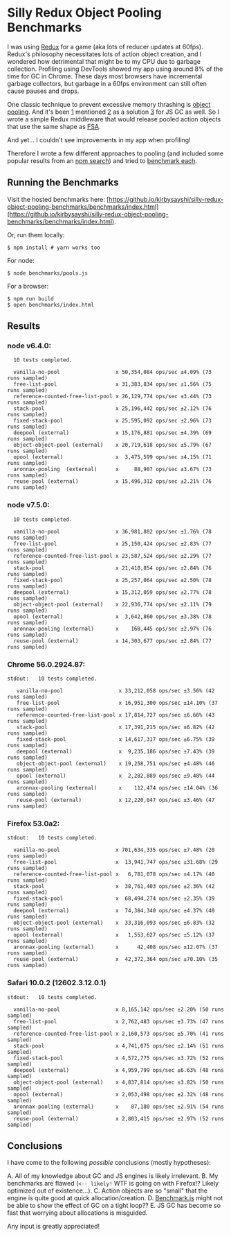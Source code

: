 Silly Redux Object Pooling Benchmarks
=====================================

I was using [Redux](https://github.com/reactjs/redux) for a game (aka lots of reducer updates at 60fps). Redux's philosophy necessitates lots of action object creation, and I wondered how detrimental that might be to my CPU due to garbage collection. Profiling using DevTools showed my app using around 8% of the time for GC in Chrome. These days most browsers have incremental garbage collectors, but garbage in a 60fps environment can still often cause pauses and drops.

One classic technique to prevent excessive memory thrashing is [object pooling](http://gameprogrammingpatterns.com/object-pool.html). And it's been [1][1] mentioned [2][2] as a solution [3][3] for JS GC as well. So I wrote a simple Redux middleware that would release pooled action objects that use the same shape as [FSA](https://github.com/acdlite/flux-standard-action).

And yet... I couldn't see improvements in my app when profiling!

Therefore I wrote a few different approaches to pooling (and included some popular results from an [npm search](https://www.npmjs.com/search?q=object+pool)) and tried to [benchmark each](/benchmarks/pools.js).

Running the Benchmarks
----------------------

Visit the hosted benchmarks here: [https://github.io/kirbysayshi/silly-redux-object-pooling-benchmarks/benchmarks/index.html](https://github.io/kirbysayshi/silly-redux-object-pooling-benchmarks/benchmarks/index.html).

Or, run them locally:

```
$ npm install # yarn works too
```

For node:

```
$ node benchmarks/pools.js
```

For a browser:

```
$ npm run build
$ open benchmarks/index.html
```

Results
-------

### node v6.4.0:

```
  10 tests completed.

  vanilla-no-pool                  x 50,354,084 ops/sec ±4.09% (73 runs sampled)
  free-list-pool                   x 31,383,834 ops/sec ±1.56% (75 runs sampled)
  reference-counted-free-list-pool x 26,129,774 ops/sec ±3.44% (73 runs sampled)
  stack-pool                       x 25,196,442 ops/sec ±2.12% (76 runs sampled)
  fixed-stack-pool                 x 25,595,092 ops/sec ±2.96% (73 runs sampled)
  deepool (external)               x 15,176,881 ops/sec ±4.39% (69 runs sampled)
  object-object-pool (external)    x 20,719,618 ops/sec ±5.79% (67 runs sampled)
  opool (external)                 x  3,475,599 ops/sec ±4.15% (71 runs sampled)
  aronnax-pooling  (external)      x     88,907 ops/sec ±3.67% (73 runs sampled)
  reuse-pool (external)            x 15,496,312 ops/sec ±2.21% (76 runs sampled)
```

### node v7.5.0:

```
  10 tests completed.

  vanilla-no-pool                  x 36,981,882 ops/sec ±1.76% (78 runs sampled)
  free-list-pool                   x 25,150,424 ops/sec ±2.83% (77 runs sampled)
  reference-counted-free-list-pool x 23,587,524 ops/sec ±2.29% (77 runs sampled)
  stack-pool                       x 21,418,854 ops/sec ±2.84% (76 runs sampled)
  fixed-stack-pool                 x 25,257,064 ops/sec ±2.50% (78 runs sampled)
  deepool (external)               x 15,312,059 ops/sec ±2.77% (78 runs sampled)
  object-object-pool (external)    x 22,936,774 ops/sec ±2.11% (79 runs sampled)
  opool (external)                 x  3,642,860 ops/sec ±3.38% (78 runs sampled)
  aronnax-pooling (external)       x    168,445 ops/sec ±2.97% (76 runs sampled)
  reuse-pool (external)            x 14,303,677 ops/sec ±2.84% (77 runs sampled)
```

### Chrome 56.0.2924.87:

```
stdout:   10 tests completed.

   vanilla-no-pool                  x 33,212,058 ops/sec ±3.56% (42 runs sampled)
   free-list-pool                   x 16,951,300 ops/sec ±14.10% (37 runs sampled)
   reference-counted-free-list-pool x 17,814,727 ops/sec ±6.66% (43 runs sampled)
   stack-pool                       x 17,391,215 ops/sec ±6.82% (42 runs sampled)
   fixed-stack-pool                 x 14,617,317 ops/sec ±6.75% (39 runs sampled)
   deepool (external)               x  9,235,186 ops/sec ±7.43% (39 runs sampled)
   object-object-pool (external)    x 19,258,751 ops/sec ±4.48% (46 runs sampled)
   opool (external)                 x  2,282,889 ops/sec ±9.48% (44 runs sampled)
   aronnax-pooling (external)       x    112,474 ops/sec ±14.04% (36 runs sampled)
   reuse-pool (external)            x 12,220,047 ops/sec ±3.46% (47 runs sampled)
```

### Firefox 53.0a2:

```
stdout:   10 tests completed.

  vanilla-no-pool                  x 701,634,335 ops/sec ±7.48% (20 runs sampled)
  free-list-pool                   x  13,941,747 ops/sec ±31.68% (29 runs sampled)
  reference-counted-free-list-pool x   6,781,078 ops/sec ±4.17% (40 runs sampled)
  stack-pool                       x  38,761,403 ops/sec ±2.36% (42 runs sampled)
  fixed-stack-pool                 x  68,494,274 ops/sec ±2.35% (39 runs sampled)
  deepool (external)               x  74,384,340 ops/sec ±4.37% (40 runs sampled)
  object-object-pool (external)    x  33,316,093 ops/sec ±6.83% (32 runs sampled)
  opool (external)                 x   1,553,627 ops/sec ±5.12% (37 runs sampled)
  aronnax-pooling (external)       x      42,408 ops/sec ±12.07% (37 runs sampled)
  reuse-pool (external)            x  42,372,364 ops/sec ±70.10% (35 runs sampled)
```

### Safari 10.0.2 (12602.3.12.0.1)

```
stdout:   10 tests completed.

  vanilla-no-pool                  x 8,165,142 ops/sec ±2.20% (50 runs sampled)
  free-list-pool                   x 2,762,483 ops/sec ±3.73% (47 runs sampled)
  reference-counted-free-list-pool x 2,160,573 ops/sec ±5.70% (41 runs sampled)
  stack-pool                       x 4,741,075 ops/sec ±2.14% (51 runs sampled)
  fixed-stack-pool                 x 4,572,775 ops/sec ±3.72% (52 runs sampled)
  deepool (external)               x 4,959,799 ops/sec ±6.63% (48 runs sampled)
  object-object-pool (external)    x 4,837,814 ops/sec ±3.82% (50 runs sampled)
  opool (external)                 x 2,053,498 ops/sec ±2.32% (48 runs sampled)
  aronnax-pooling (external)       x    87,180 ops/sec ±2.91% (54 runs sampled)
  reuse-pool (external)            x 2,803,415 ops/sec ±2.97% (52 runs sampled)
```

Conclusions
-----------

I have come to the following _possible_ conclusions (mostly hypotheses):

A. All of my knowledge about GC and JS engines is likely irrelevant.
B. My benchmarks are flawed (`<-- likely!` WTF is going on with Firefox!? Likely optimized out of existence...).
C. Action objects are so "small" that the engine is quite good at quick allocation/creation.
D. [Benchmark.js](https://github.com/bestiejs/benchmark.js) might not be able to show the effect of GC on a tight loop??
E. JS GC has become so fast that worrying about allocations is misguided.

Any input is greatly appreciated!

[1]: https://www.html5rocks.com/en/tutorials/speed/static-mem-pools/
[2]: http://buildnewgames.com/garbage-collector-friendly-code/
[3]: http://radar.oreilly.com/2013/10/the-joys-of-static-memory-javascript.html